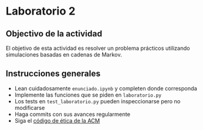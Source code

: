 
# Laboratorio 2

## Objectivo de la actividad

El objetivo de esta actividad es resolver un problema prácticos utilizando simulaciones basadas en cadenas de Markov. 


## Instrucciones generales

- Lean cuidadosamente `enunciado.ipynb` y completen donde corresponda
- Implemente las funciones que se piden en `laboratorio.py`
- Los tests en `test_laboratorio.py` pueden inspeccionarse pero no modificarse
- Haga commits con sus avances regularmente
- Siga el [código de ética de la ACM](https://www.acm.org/code-of-ethics)